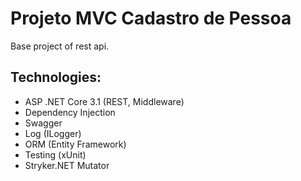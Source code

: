 # Projeto MVC Cadastro de Pessoa
Base project of rest api.


## Technologies:
* ASP .NET Core 3.1 (REST, Middleware)
* Dependency Injection
* Swagger
* Log (ILogger)
* ORM (Entity Framework)
* Testing (xUnit)
* Stryker.NET Mutator
